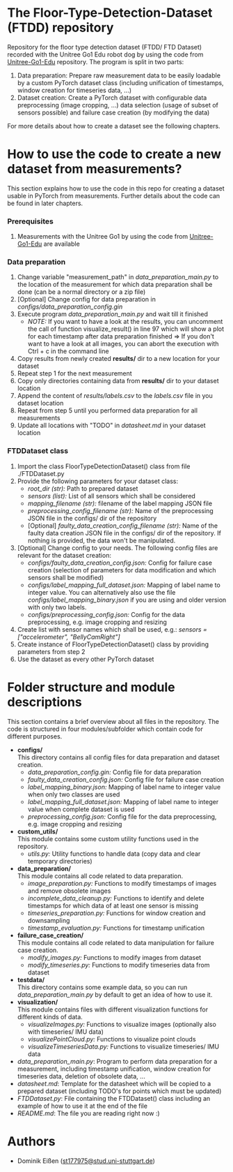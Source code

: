 # The Floor-Type-Detection-Dataset (FTDD) repository
Repository for the floor type detection dataset (FTDD/ FTD Dataset) recorded with the Unitree Go1 Edu robot dog by using the code from [Unitree-Go1-Edu](https://github.tik.uni-stuttgart.de/ac136427/Unitree-Go1-Edu) repository. The program is split in two parts:
1. Data preparation: Prepare raw measurement data to be easily loadable by a custom PyTorch dataset class (including unification of timestamps, window creation for timeseries data, ...)
2. Dataset creation: Create a PyTorch dataset with configurable data preprocessing (image cropping, ...) data selection (usage of subset of sensors possible) and failure case creation (by modifying the data)

For more details about how to create a dataset see the following chapters. 


# How to use the code to create a new dataset from measurements?
This section explains how to use the code in this repo for creating a dataset usable in PyTorch from measurements. Further details about the code can be found in later chapters.
### Prerequisites
1. Measurements with the Unitree Go1 by using the code from [Unitree-Go1-Edu](https://github.tik.uni-stuttgart.de/ac136427/Unitree-Go1-Edu) are available

### Data preparation
1. Change variable "measurement_path" in *data_preparation_main.py* to the location of the measurement for which data preparation shall be done (can be a normal directory or a zip file)
2. [Optional] Change config for data preparation in *configs/data_preparation_config.gin*
3. Execute program *data_preparation_main.py* and wait till it finished
    - *NOTE:* If you want to have a look at the results, you can uncomment the call of function visualize_result() in line 97 which will show a plot for each timestamp after data preparation finished => If you don't want to have a look at all images, you can abort the execution with Ctrl + c in the command line
4. Copy results from newly created **results/** dir to a new location for your dataset
5. Repeat step 1 for the next measurement
6. Copy only directories containing data from **results/** dir to your dataset location
7. Append the content of *results/labels.csv* to the *labels.csv* file in you dataset location
8. Repeat from step 5 until you performed data preparation for all measurements
9. Update all locations with "TODO" in *datasheet.md* in your dataset location  

### FTDDataset class
1. Import the class FloorTypeDetectionDataset() class from file ./FTDDataset.py
2. Provide the following parameters for your dataset class:
    - *root_dir (str):* Path to prepared dataset
    - *sensors (list):* List of all sensors which shall be considered
    - *mapping_filename (str):* filename of the label mapping JSON file
    - *preprocessing_config_filename (str):* Name of the preprocessing JSON file in the configs/ dir of the repository    
    - [Optional] *faulty_data_creation_config_filename (str):* Name of the faulty data creation JSON file in the configs/ dir of the repository. If nothing is provided, the data won't be manipulated.
3. [Optional] Change config to your needs. The following config files are relevant for the dataset creation:
    - *configs/faulty_data_creation_config.json:* Config for failure case creation (selection of parameters for data modification and which sensors shall be modified)
    - *configs/label_mapping_full_dataset.json:* Mapping of label name to integer value. You can alternatively also use the file *configs/label_mapping_binary.json* if you are using and older version with only two labels.
    - *configs/preprocessing_config.json:* Config for the data preprocessing, e.g. image cropping and resizing
4. Create list with sensor names which shall be used, e.g.: *sensors = ["accelerometer", "BellyCamRight"]*
5. Create instance of FloorTypeDetectionDataset() class by providing parameters from step 2
6. Use the dataset as every other PyTorch dataset

# Folder structure and module descriptions
This section contains a brief overview about all files in the repository. The code is structured in four modules/subfolder which contain code for different purposes.
- **configs/** \
This directory contains all config files for data preparation and dataset creation.
    - *data_preparation_config.gin:* Config file for data preparation
    - *faulty_data_creation_config.json:* Config file for failure case creation
    - *label_mapping_binary.json:* Mapping of label name to integer value when only two classes are used
    - *label_mapping_full_dataset.json:* Mapping of label name to integer value when complete dataset is used
    - *preprocessing_config.json:* Config file for the data preprocessing, e.g. image cropping and resizing
- **custom_utils/** \
This module contains some custom utility functions used in the repository.
    - *utils.py:* Utility functions to handle data (copy data and clear temporary directories)
- **data_preparation/** \
This module contains all code related to data preparation.
    - *image_preparation.py:* Functions to modify timestamps of images and remove obsolete images
    - *incomplete_data_cleanup.py:* Functions to identify and delete timestamps for which data of at least one sensor is missing
    - *timeseries_preparation.py:* Functions for window creation and downsampling
    - *timestamp_evaluation.py:* Functions for timestamp unification
- **failure_case_creation/** \
This module contains all code related to data manipulation for failure case creation.
    - *modify_images.py:* Functions to modify images from dataset
    - *modify_timeseries.py:* Functions to modify timeseries data from dataset
- **testdata/** \
This directory contains some example data, so you can run *data_preparation_main.py* by default to get an idea of how to use it.
- **visualization/** \
This module contains files with different visualization functions for different kinds of data.
    - *visualizeImages.py:* Functions to visualize images (optionally also with timeseries/ IMU data)
    - *visualizePointCloud.py:* Functions to visualize point clouds
    - *visualizeTimeseriesData.py:* Functions to visualize timeseries/ IMU data
- *data_preparation_main.py*: Program to perform data preparation for a measurement, including timestamp unification, window creation for timeseries data, deletion of obsolete data, ... 
- *datasheet.md*: Template for the datasheet which will be copied to a prepared dataset (including TODO's for points which must be updated)
- *FTDDataset.py*: File containing the FTDDataset() class including an example of how to use it at the end of the file
- *README.md*: The file you are reading right now :)
# Authors
- Dominik Eißen (st177975@stud.uni-stuttgart.de)